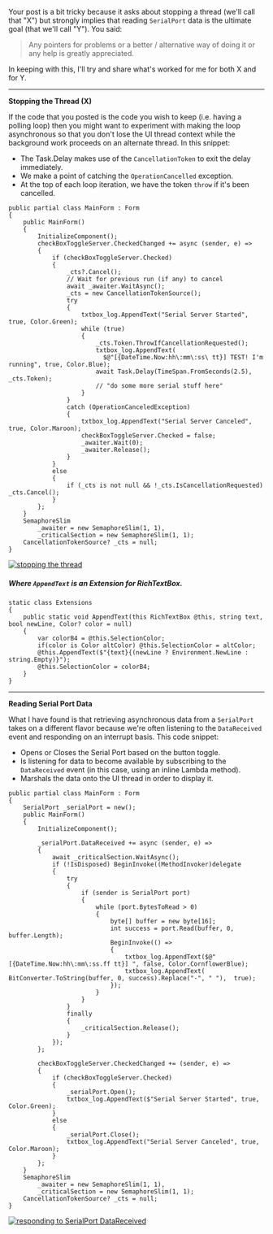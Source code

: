 Your post is a bit tricky because it asks about stopping a thread (we'll call that "X") but strongly implies that reading `SerialPort` data is the ultimate goal (that we'll call "Y"). You said:

> Any pointers for problems or a better / alternative way of doing it or any help is greatly appreciated.

In keeping with this, I'll try and share what's worked for me for both X and for Y.

___

**Stopping the Thread (X)**

If the code that you posted is the code you wish to keep (i.e. having a polling loop) then you might want to experiment with making the loop asynchronous so that you don't lose the UI thread context while the background work proceeds on an alternate thread. In this snippet:

- The Task.Delay makes use of the `CancellationToken` to exit the delay immediately.
- We make a point of catching the `OperationCancelled` exception.
- At the top of each loop iteration, we have the token `throw` if it's been cancelled.

```
public partial class MainForm : Form
{
    public MainForm()
    {
        InitializeComponent();
        checkBoxToggleServer.CheckedChanged += async (sender, e) =>
        {
            if (checkBoxToggleServer.Checked)
            {
                _cts?.Cancel();
                // Wait for previous run (if any) to cancel
                await _awaiter.WaitAsync();
                _cts = new CancellationTokenSource();
                try
                {
                    txtbox_log.AppendText("Serial Server Started", true, Color.Green);
                    while (true)
                    {
                        _cts.Token.ThrowIfCancellationRequested();
                        txtbox_log.AppendText(
                          $@"[{DateTime.Now:hh\:mm\:ss\ tt}] TEST! I'm running", true, Color.Blue);
                        await Task.Delay(TimeSpan.FromSeconds(2.5), _cts.Token);
                        // "do some more serial stuff here"
                    }
                }
                catch (OperationCanceledException)
                {
                    txtbox_log.AppendText("Serial Server Canceled", true, Color.Maroon);
                    checkBoxToggleServer.Checked = false;
                    _awaiter.Wait(0);
                    _awaiter.Release();
                }
            }
            else
            {
                if (_cts is not null && !_cts.IsCancellationRequested) _cts.Cancel();
            }
        };
    }
    SemaphoreSlim 
        _awaiter = new SemaphoreSlim(1, 1),
        _criticalSection = new SemaphoreSlim(1, 1);
    CancellationTokenSource? _cts = null;
}
```

[![stopping the thread](https://i.sstatic.net/wQAJvQY8.png)](https://i.sstatic.net/wQAJvQY8.png)

##### Where `AppendText` is an Extension for RichTextBox.

```
static class Extensions
{
    public static void AppendText(this RichTextBox @this, string text, bool newLine, Color? color = null)
    {
        var colorB4 = @this.SelectionColor;
        if(color is Color altColor) @this.SelectionColor = altColor;
        @this.AppendText($"{text}{(newLine ? Environment.NewLine : string.Empty)}");
        @this.SelectionColor = colorB4;
    }
}
```

___

**Reading Serial Port Data**

What I have found is that retrieving asynchronous data from a `SerialPort` takes on a different flavor because we're often listening to the `DataReceived` event and responding on an interrupt basis. This code snippet:

- Opens or Closes the Serial Port based on the button toggle.
- Is listening for data to become available by subscribing to the `DataReceived` event (in this case, using an inline Lambda method).
- Marshals the data onto the UI thread in order to display it.

```
public partial class MainForm : Form
{
    SerialPort _serialPort = new();
    public MainForm()
    {
        InitializeComponent();

        _serialPort.DataReceived += async (sender, e) =>
        {
            await _criticalSection.WaitAsync();
            if (!IsDisposed) BeginInvoke((MethodInvoker)delegate
            {
                try
                {
                    if (sender is SerialPort port)
                    {
                        while (port.BytesToRead > 0)
                        {
                            byte[] buffer = new byte[16];
                            int success = port.Read(buffer, 0, buffer.Length);
                            BeginInvoke(() => 
                            { 
                                txtbox_log.AppendText($@"[{DateTime.Now:hh\:mm\:ss.ff tt}] ", false, Color.CornflowerBlue);
                                txtbox_log.AppendText( BitConverter.ToString(buffer, 0, success).Replace("-", " "),  true);
                            });
                        }
                    }
                }
                finally
                {
                    _criticalSection.Release();
                }
            });
        };

        checkBoxToggleServer.CheckedChanged += (sender, e) =>
        {
            if (checkBoxToggleServer.Checked)
            {
                _serialPort.Open();
                txtbox_log.AppendText($"Serial Server Started", true, Color.Green);
            }
            else
            {
                _serialPort.Close();
                txtbox_log.AppendText("Serial Server Canceled", true, Color.Maroon);
            }
        };
    }
    SemaphoreSlim 
        _awaiter = new SemaphoreSlim(1, 1),
        _criticalSection = new SemaphoreSlim(1, 1);
    CancellationTokenSource? _cts = null;
}
```

[![responding to SerialPort DataReceived](https://i.sstatic.net/rEmgEV5k.png)](https://i.sstatic.net/rEmgEV5k.png)